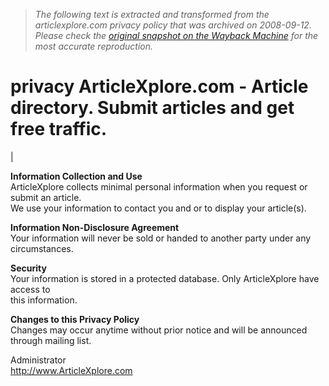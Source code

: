 > *The following text is extracted and transformed from the articlexplore.com privacy policy that was archived on 2008-09-12. Please check the [original snapshot on the Wayback Machine](https://web.archive.org/web/20080912141833id_/http%3A//www.articlexplore.com/index.php%3Fpagedb%3Dprivacy%26PHPSESSID%3Dd3f7c84e6b3d3ad34e6998ae556c33a9) for the most accurate reproduction.*

# privacy ArticleXplore.com - Article directory. Submit articles and get free traffic.

| 

**Information Collection and Use**  
ArticleXplore collects minimal personal information when you request or submit an article.  
We use your information to contact you and or to display your article(s).

 **Information Non-Disclosure Agreement**  
Your information will never be sold or handed to another party under any circumstances.

**Security**  
Your information is stored in a protected database. Only ArticleXplore have access to   
this information.

 **Changes to this Privacy Policy**   
Changes may occur anytime without prior notice and will be announced through mailing list.

Administrator  
http://www.ArticleXplore.com
